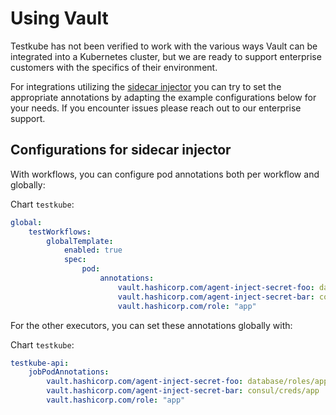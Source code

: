 # Using Vault

Testkube has not been verified to work with the various ways Vault can be
integrated into a Kubernetes cluster, but we are ready to support enterprise
customers with the specifics of their environment.

For integrations utilizing the [sidecar
injector](https://developer.hashicorp.com/vault/docs/platform/k8s/injector) you
can try to set the appropriate annotations by adapting the example
configurations below for your needs. If you encounter issues please reach out to
our enterprise support.

## Configurations for sidecar injector

With workflows, you can configure pod annotations both per workflow and
globally:

Chart `testkube`:

```yaml
global:
    testWorkflows:
        globalTemplate:
            enabled: true
            spec:
                pod:
                    annotations:
                        vault.hashicorp.com/agent-inject-secret-foo: database/roles/app
                        vault.hashicorp.com/agent-inject-secret-bar: consul/creds/app
                        vault.hashicorp.com/role: "app"
```

For the other executors, you can set these annotations globally with:

Chart `testkube`:

```yaml
testkube-api:
    jobPodAnnotations:
        vault.hashicorp.com/agent-inject-secret-foo: database/roles/app
        vault.hashicorp.com/agent-inject-secret-bar: consul/creds/app
        vault.hashicorp.com/role: "app"
```
